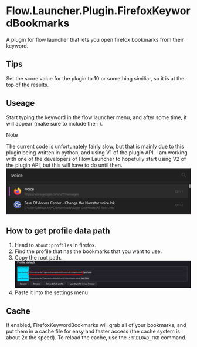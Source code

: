 # Flow.Launcher.Plugin.FirefoxKeywordBookmarks
A plugin for flow launcher that lets you open firefox bookmarks from their keyword.

## Tips

Set the score value for the plugin to 10 or something similiar, so it is at the top of the results.

## Useage
Start typing the keyword in the flow launcher menu, and after some time, it will appear (make sure to include the `:`).
> [!NOTE]
> The current code is unfortunately fairly slow, but that is mainly due to this plugin being written in python, and using V1 of the plugin API. I am working with one of the developers of Flow Launcher to hopefully start using V2 of the plugin API, but this will have to do until then.
![Example Image](Images/example.png)

## How to get profile data path
1. Head to `about:profiles` in firefox.
2. Find the profile that has the bookmarks that you want to use.
3. Copy the root path.
![](Images/find_path_example.png)
4. Paste it into the settings menu

## Cache
If enabled, FirefoxKeywordBookmarks will grab all of your bookmarks, and put them in a cache file for easy and faster access (the cache system is about 2x the speed). To reload the cache, use the `:!RELOAD_FKB` command.